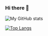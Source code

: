 ### Hi there 👋

![My GitHub stats](https://github-readme-stats.vercel.app/api?username=deusde&count_private=true&show_icons=true&theme=radical)

[![Top Langs](https://github-readme-stats.vercel.app/api/top-langs/?username=deusde)](https://github.com/anuraghazra/github-readme-stats&layout=compact)





<!--
**DeusDe/DeusDe** is a ✨ _special_ ✨ repository because its `README.md` (this file) appears on your GitHub profile.

Here are some ideas to get you started:

- 🔭 I’m currently working on ...
- 🌱 I’m currently learning ...
- 👯 I’m looking to collaborate on ...
- 🤔 I’m looking for help with ...
- 💬 Ask me about ...
- 📫 How to reach me: ...
- 😄 Pronouns: ...
- ⚡ Fun fact: ...
-->
